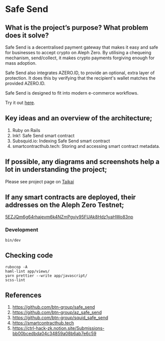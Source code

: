 # Safe Send

## What is the project’s purpose? What problem does it solve?

Safe Send is a decentralised payment gateway that makes it easy and safe for businesses to accept crypto on Aleph Zero. By utilising a chequeing mechanism, send/collect, it makes crypto payments forgiving enough for mass adoption.

Safe Send also integrates AZERO.ID, to provide an optional, extra layer of protection. It does this by verifying that the recipient's wallet matches the provided AZERO.ID.

Safe Send is designed to fit into modern e-commerce workflows.

Try it out [here](https://safe-send-1b21f69f1e42.herokuapp.com/).

## Key ideas and an overview of the architecture;

1. Ruby on Rails
2. Ink!: Safe Send smart contract
3. Subsquid.io: Indexing Safe Send smart contract
4. smartcontracthub.tech: Storing and accessing smart contract metadata.

## If possible, any diagrams and screenshots help a lot in understanding the project;

Please see project page on [Taikai](https://taikai.network/alephzero/hackathons/CTRL-Hack-ZK/projects/clr8acwmt00hpvn013su7148q/idea)

## If any smart contracts are deployed, their addresses on the Aleph Zero Testnet;

[5EZJQm6g64rhajevm6k4NZmPgyiy95FUAk8Hdz1yaHWo83np](https://smartcontracthub.tech/?search=44&search_by=id)

### Development

```
bin/dev
```

## Checking code
```
rubocop -A
haml-lint app/views/
yarn prettier --write app/javascript/
scss-lint
```

## References

1. https://github.com/btn-group/safe_send
2. https://github.com/btn-group/az_safe_send
3. https://github.com/btn-group/squid_safe_send
4. https://smartcontracthub.tech
5. https://ctrl-hack-zk.notion.site/Submissions-bb00bcedbda04c34859a08b6ab7e6c59